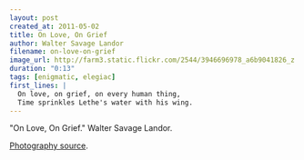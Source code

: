 ```yaml
---
layout: post
created_at: 2011-05-02
title: On Love, On Grief
author: Walter Savage Landor
filename: on-love-on-grief
image_url: http://farm3.static.flickr.com/2544/3946696978_a6b9041826_z.jpg
duration: "0:13"
tags: [enigmatic, elegiac]
first_lines: |
  On love, on grief, on every human thing,
  Time sprinkles Lethe's water with his wing.
---
```


"On Love, On Grief." Walter Savage Landor.

[Photography source](http://www.flickr.com/photos/nswmaritime/3946696978/).
